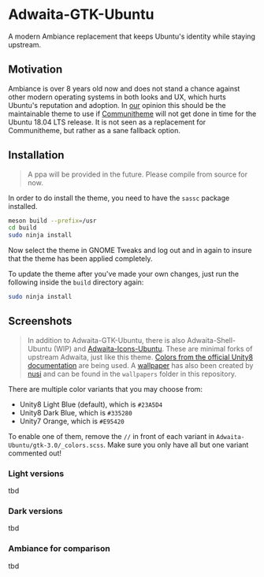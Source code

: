 # Adwaita-GTK-Ubuntu

A modern Ambiance replacement that keeps Ubuntu's identity while staying upstream.

## Motivation

Ambiance is over 8 years old now and does not stand a chance against other modern operating systems in both looks and UX, which hurts Ubuntu's reputation and adoption. In [our](https://community.ubuntu.com/t/adwaita-with-unity-8-colours/4041/67) opinion this should be the maintainable theme to use if [Communitheme](https://github.com/Ubuntu/gtk-communitheme) will not get done in time for the Ubuntu 18.04 LTS release. It is not seen as a replacement for Communitheme, but rather as a sane fallback option.

## Installation

> A ppa will be provided in the future. Please compile from source for now.

In order to do install the theme, you need to have the ```sassc``` package installed.

```bash
meson build --prefix=/usr
cd build
sudo ninja install
```

Now select the theme in GNOME Tweaks and log out and in again to insure that the theme has been applied completely.

To update the theme after you've made your own changes, just run the following inside the ```build``` directory again:

```bash
sudo ninja install
```

## Screenshots

> In addition to Adwaita-GTK-Ubuntu, there is also Adwaita-Shell-Ubuntu (WIP) and [Adwaita-Icons-Ubuntu](https://github.com/pojntfx/adwaita-icon-theme). These are minimal forks of upstream Adwaita, just like this theme. [Colors from the official Unity8 documentation](https://docs.google.com/document/d/1CjPvxz_dk9Cn5HiZ_d0POYtqNAHjO1c5omAbNjZJiKg/edit) are being used. A [wallpaper](https://ubuntucommunity.s3-us-east-2.amazonaws.com/original/2X/8/858e23528c9942005be17db0634c2a69ea365f3a.jpg) has also been created by [nusi](https://community.ubuntu.com/u/nusi/summary) and can be found in the ```wallpapers``` folder in this repository.

There are multiple color variants that you may choose from:

- Unity8 Light Blue (default), which is ```#23A5D4```
- Unity8 Dark Blue, which is ```#335280```
- Unity7 Orange, which is ```#E95420```

To enable one of them, remove the ```//``` in front of each variant in ```Adwaita-Ubuntu/gtk-3.0/_colors.scss```. Make sure you only have all but one variant commented out!

### Light versions

tbd

### Dark versions

tbd

### Ambiance for comparison

tbd